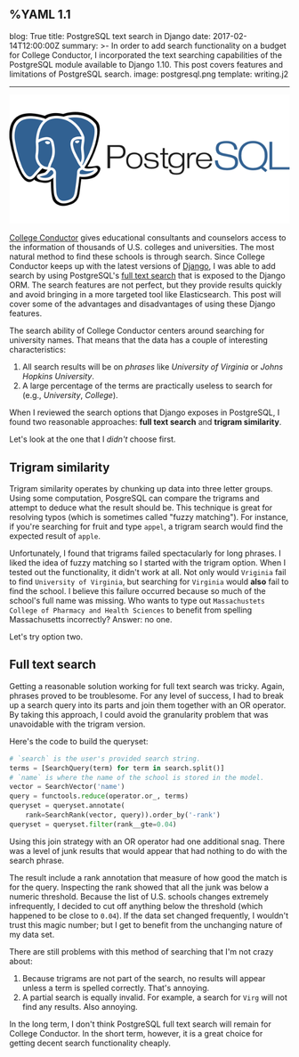 %YAML 1.1
---
blog: True
title: PostgreSQL text search in Django
date: 2017-02-14T12:00:00Z
summary: >-
  In order to add search functionality
  on a budget
  for College Conductor,
  I incorporated the text searching capabilities
  of the PostgreSQL module
  available to Django 1.10.
  This post covers features
  and limitations
  of PostgreSQL search.
image: postgresql.png
template: writing.j2

---
<img class='book' src='postgresql.png'>

[College Conductor](https://www.collegeconductor.com/)
gives educational consultants and counselors
access to the information
of thousands of U.S. colleges and universities.
The most natural method
to find these schools
is through search.
Since College Conductor keeps up
with the latest versions
of [Django](https://www.djangoproject.com/),
I was able to add search
by using PostgreSQL's
[full text search](https://docs.djangoproject.com/en/1.10/ref/contrib/postgres/search/)
that is exposed to the Django ORM.
The search features are not perfect,
but they provide results quickly
and avoid bringing in a more targeted tool
like Elasticsearch.
This post will cover some of the advantages and disadvantages
of using these Django features.

The search ability
of College Conductor
centers around searching
for university names.
That means that the data has a couple
of interesting characteristics:

1. All search results will be on *phrases*
   like *University of Virginia*
   or *Johns Hopkins University*.
2. A large percentage of the terms
   are practically useless
   to search for (e.g., *University*, *College*).

When I reviewed the search options
that Django exposes in PostgreSQL,
I found two reasonable approaches:
**full text search**
and
**trigram similarity**.

Let's look at the one that I *didn't* choose first.

## Trigram similarity

Trigram similarity operates
by chunking up data
into three letter groups.
Using some computation,
PosgreSQL can compare the trigrams
and attempt to deduce
what the result should be.
This technique is great
for resolving typos
(which is sometimes called "fuzzy matching").
For instance,
if you're searching for fruit
and type `appel`,
a trigram search would find
the expected result of `apple`.

Unfortunately,
I found that trigrams failed spectacularly
for long phrases.
I liked the idea of fuzzy matching
so I started with the trigram option.
When I tested out the functionality,
it didn't work at all.
Not only would `Vriginia`
fail to find `University of Virginia`,
but searching for `Virginia`
would **also** fail to find the school.
I believe this failure occurred
because so much of the school's full name was missing.
Who wants to type out
`Massachustets College of Pharmacy and Health Sciences`
to benefit from spelling Massachusetts incorrectly?
Answer: no one.

Let's try option two.

## Full text search

Getting a reasonable solution working
for full text search was tricky.
Again,
phrases proved to be troublesome.
For any level of success,
I had to break up a search query
into its parts
and join them together
with an OR operator.
By taking this approach,
I could avoid the granularity problem
that was unavoidable
with the trigram version.

Here's the code to build the queryset:

```python
# `search` is the user's provided search string.
terms = [SearchQuery(term) for term in search.split()]
# `name` is where the name of the school is stored in the model.
vector = SearchVector('name')
query = functools.reduce(operator.or_, terms)
queryset = queryset.annotate(
    rank=SearchRank(vector, query)).order_by('-rank')
queryset = queryset.filter(rank__gte=0.04)
```

Using this join strategy with an OR operator
had one additional snag.
There was a level of junk results
that would appear
that had nothing to do
with the search phrase.

The result include a rank annotation
that measure of how good the match is
for the query.
Inspecting the rank
showed that all the junk was below a numeric threshold.
Because the list of U.S. schools changes
extremely infrequently,
I decided to cut off anything below the threshold
(which happened to be close to `0.04`).
If the data set changed frequently,
I wouldn't trust this magic number;
but I get to benefit from the unchanging nature
of my data set.

There are still problems with this method of searching
that I'm not crazy about:

1. Because trigrams are not part of the search,
   no results will appear unless a term is spelled correctly.
   That's annoying.
2. A partial search is equally invalid.
   For example,
   a search for `Virg` will not find any results.
   Also annoying.

In the long term,
I don't think PostgreSQL full text search
will remain for College Conductor.
In the short term,
however,
it is a great choice
for getting decent search functionality cheaply.
